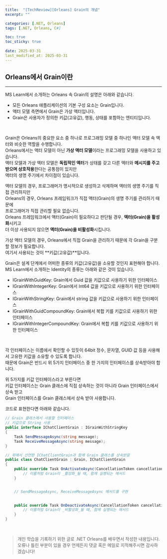 ```yaml
---
title:  "[TechReview][Orleans] Grain의 개념"
excerpt: ""

categories: [.NET, Orleans]
tags: [.NET, Orleans, C#]

toc: true
toc_sticky: true
 
date: 2025-03-31
last_modified_at: 2025-03-31
---
```


## Orleans에서 Grain이란
---

MS Learn에서 소개하는 Orleans 속 Grain의 설명은 아래와 같습니다.  

* 모든 Orleans 애플리케이션의 기본 구성 요소는 Grain입니다.  
* 액터 모델 측면에서 Grain은 가상 액터입니다.  
* Grain은 사용자가 정의한 키값(고유값), 행동, 상태를 포함하는 엔티티입니다.  

<br/>

Grain은 Orleans의 중요한 요소 중 하나로 프로그래밍 모델 중 하나인 액터 모델 속 액터와 비슷한 역할을 수행합니다.  
Orleans에서는 액터 모델이 아닌 **가상 액터 모델**이라는 프로그래밍 모델을 사용하고 있습니다.  
액터 모델과 가상 액터 모델은 **독립적인 액터**가 상태를 갖고 다른 액터와 **메시지를 주고 받으며 상호작용**한다는 공통점이 있지만  
액터의 생명 주기에서 차이점이 있습니다.  

액터 모델의 경우, 프로그래머가 명시적으로 생성하고 삭제하며 액터의 생명 주기를 직접 관리하지만  
Orleans의 경우, Orleans 프레임워크가 직접 액터(Grain)의 생명 주기를 관리하기 때문에  
프로그래머가 직접 관리할 필요 없습니다.  
Orleans 프레임워크에서 액터(Grain)이 필요하다고 판단될 경우, **액터(Grain)을 활성화**시키고  
더 이상 사용되지 않으면 **액터(Grain)을 비활성화**시킵니다.  

가상 액터 모델의 경우, Orleans에서 직접 Grain을 관리하기 때문에 각 Grain을 구분할 정보가 필요합니다.  
여기서 사용되는 것이 **키값(고유값)**입니다.  

Grain은 설계 단계에서 어떠한 종류의 키값(고유값)을 소유할 것인지 표현해야 합니다.  
MS Learn에서 소개하는 Identity의 종류는 아래와 같은 것이 있습니다.  

* IGrainWithGuidKey: Grain에서 Guid 값을 키값으로 사용하기 위한 인터페이스  
* IGrainWithIntegerKey: Grain에서 Int64 값을 키값으로 사용하기 위한 인터페이스  
* IGrainWithStringKey: Grain에서 string 값을 키값으로 사용하기 위한 인터페이스  
* IGrainWithGuidCompoundKey: Grain에서 복합 키를 키값으로 사용하기 위한 인터페이스  
* IGrainWithIntegerCompoundKey: Grain에서 복합 키를 키값으로 사용하기 위한 인터페이스  

<br/>

각 인터페이스는 이름에서 확인할 수 있듯이 64bit 정수, 문자열, GUID 값 등을 사용해서 고유한 키값을 소유할 수 있도록 합니다.  
때문에 Grain은 반드시 위 5가지 인터페이스 중 한 가지의 인터페이스를 상속받아야 합니다.  

위 5가지를 키값 인터페이스라고 부른다면  
키값 인터페이스는 Grain 클래스에 직접 상속하는 것이 아니라 Grain 인터페이스에서 상속 받고  
Grain 인터페이스를 Grain 클래스에서 상속 받아 사용합니다.  

코드로 표현한다면 아래와 같습니다.  

```c#
// Grain 클래스에서 사용할 인터페이스
// 키값으로 String 사용
public interface IChatClientGrain : IGrainWithStringKey
{
    Task SendMessageAsync(string message);
    Task ReceiveMessageAsync(string message);
}

// 위에서 선언한 IChatClientGrain과 함께 Grain 클래스를 상속받음
public class ChatClientGrain : Grain, IChatClientGrain
{
    public override Task OnActivateAsync(CancellationToken cancellationToken) {
        // 이름처럼 Grain이 _활성화_될 때, 함께 실행되는 메서드
    }


    // SendMessageAsync, ReceiveMessageAsync 메서드를 구현

    
    public override Task OnDeactivateAsync(CancellationToken cancellationToken) {
        // 이름처럼 Grain이 _비활성화_될 때, 함께 실행되는 메서드
    }
}
```

<br/>

> 개인 학습을 기록하기 위한 글로 .NET Orleans를 배우면서 작성한 내용입니다.
> 오류나 틀린 부분이 있을 경우 언제든지 댓글 혹은 메일로 지적해주시면 감사하겠습니다!
